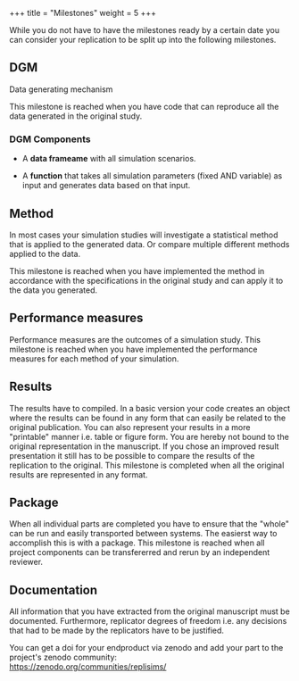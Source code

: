 +++
title = "Milestones"
weight = 5
+++


While you do not have to have the milestones ready by a certain date you can consider your replication to be split up into the following milestones.

## DGM

Data generating mechanism

This milestone is reached when you have code that can reproduce all the data generated in the original study.

### DGM Components
- A **data frameame** with all simulation scenarios.

- A **function** that takes all simulation parameters (fixed AND variable) as input and generates data based on that input.



## Method

In most cases your simulation studies will investigate a statistical method that is applied to the generated data.
Or compare multiple different methods applied to the data.

This milestone is reached  when you have implemented the method in accordance with the specifications in the original study and can apply it to the data you generated.


## Performance measures

Performance measures are the outcomes of a simulation study. 
This milestone is reached when you have implemented the performance measures for each method of your simulation.


## Results 

The results have to compiled. In a basic version your code creates an object where the results can be found in any form that can easily be related to the original publication.
You can also represent your results in a more "printable" manner i.e. table or figure form.
You are hereby not bound to the original representation in the manuscript.
If you chose an improved result presentation it still has to be possible to compare the results of the replication to the original.
This milestone is completed when all the original results are represented in any format.

## Package

When all individual parts are completed you have to ensure that the "whole" can be run and easily transported between systems.
The easierst way to accomplish this is with a package.
This milestone is reached when all project components can be transfererred and rerun by an independent reviewer.

## Documentation

All information that you have extracted from the original manuscript must be documented.
Furthermore, replicator degrees of freedom i.e. any decisions that had to be made by the replicators have to be justified.

You can get a doi for your endproduct via zenodo and add your part to the project's zenodo community:  
https://zenodo.org/communities/replisims/

